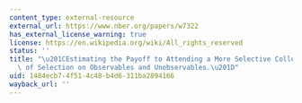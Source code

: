 ```yaml
---
content_type: external-resource
external_url: https://www.nber.org/papers/w7322
has_external_license_warning: true
license: https://en.wikipedia.org/wiki/All_rights_reserved
status: ''
title: "\u201CEstimating the Payoff to Attending a More Selective College: An Application\
  \ of Selection on Observables and Unobservables.\u201D"
uid: 1484ecb7-4f51-4c48-b4d6-311ba2894166
wayback_url: ''
---
```

